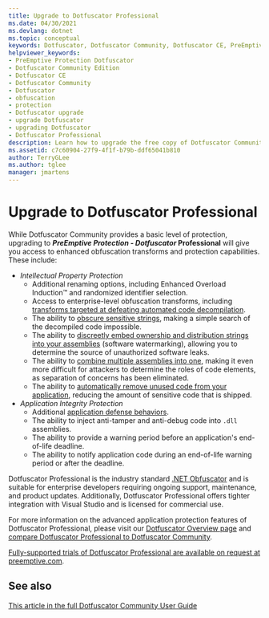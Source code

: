 ```yaml
---
title: Upgrade to Dotfuscator Professional
ms.date: 04/30/2021
ms.devlang: dotnet
ms.topic: conceptual
keywords: Dotfuscator, Dotfuscator Community, Dotfuscator CE, PreEmptive, PreEmptive Solutions, PreEmptive Protection, protection, community edition, obfuscation, .NET, free, Visual Studio 2019, Visual Studio 2017, Visual Studio, upgrade, command line
helpviewer_keywords:
- PreEmptive Protection Dotfuscator
- Dotfuscator Community Edition
- Dotfuscator CE
- Dotfuscator Community
- Dotfuscator
- obfuscation
- protection
- Dotfuscator upgrade
- upgrade Dotfuscator
- upgrading Dotfuscator
- Dotfuscator Professional
description: Learn how to upgrade the free copy of Dotfuscator Community included in Visual Studio.
ms.assetid: c7c60904-27f9-4f1f-b79b-ddf65041b810
author: TerryGLee
ms.author: tglee
manager: jmartens
---
```

# Upgrade to Dotfuscator Professional

While Dotfuscator Community provides a basic level of protection, upgrading to ***PreEmptive Protection - Dotfuscator* Professional** will give you access to enhanced obfuscation transforms and protection capabilities.
These include:

* *Intellectual Property Protection*
  * Additional renaming options, including Enhanced Overload Induction™ and randomized identifier selection.
  * Access to enterprise-level obfuscation transforms, including [transforms targeted at defeating automated code decompilation][control-flow].
  * The ability to [obscure sensitive strings][string-encryption], making a simple search of the decompiled code impossible.
  * The ability to [discreetly embed ownership and distribution strings into your assemblies][watermarking] (software watermarking), allowing you to determine the source of unauthorized software leaks.
  * The ability to [combine multiple assemblies into one][linking], making it even more difficult for attackers to determine the roles of code elements, as separation of concerns has been eliminated.
  * The ability to [automatically remove unused code from your application][pruning], reducing the amount of sensitive code that is shipped.
* *Application Integrity Protection*
  * Additional [application defense behaviors][check-actions].
  * The ability to inject anti-tamper and anti-debug code into `.dll` assemblies.
  * The ability to provide a warning period before an application's end-of-life deadline.
  * The ability to notify application code during an end-of-life warning period or after the deadline.

Dotfuscator Professional is the industry standard [.NET Obfuscator][net-obfuscator] and is suitable for enterprise developers requiring ongoing support, maintenance, and product updates.
Additionally, Dotfuscator Professional offers tighter integration with Visual Studio and is licensed for commercial use.

For more information on the advanced application protection features of Dotfuscator Professional, please visit our [Dotfuscator Overview page][product-about] and [compare Dotfuscator Professional to Dotfuscator Community][product-compare].

[Fully-supported trials of Dotfuscator Professional are available on request at preemptive.com][eval].

## See also

[This article in the full Dotfuscator Community User Guide][full]

<!-- Copyright © 2021 PreEmptive Solutions, LLC -->

[control-flow]:  https://www.preemptive.com/products/dotfuscator/features#controlflow
[string-encryption]:  https://www.preemptive.com/products/dotfuscator/features#string
[watermarking]:  https://www.preemptive.com/products/dotfuscator/features#watermarking
[linking]:  https://www.preemptive.com/products/dotfuscator/features#linking
[pruning]:  https://www.preemptive.com/products/dotfuscator/features#pruning

[check-actions]:  https://www.preemptive.com/dotfuscator/pro/userguide/en/protection_checks_overview.html#actions

[net-obfuscator]:  https://www.preemptive.com/products/dotfuscator/overview
[eval]:  https://www.preemptive.com/eval-request

[product-about]:  https://www.preemptive.com/products/dotfuscator/overview
[product-compare]:  https://www.preemptive.com/products/dotfuscator/compare-editions

[full]:  https://www.preemptive.com/dotfuscator/ce/docs/help/intro_upgrades.html
